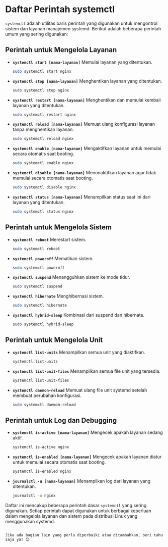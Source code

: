 # Daftar Perintah systemctl

`systemctl` adalah utilitas baris perintah yang digunakan untuk mengontrol sistem dan layanan manajemen systemd. Berikut adalah beberapa perintah umum yang sering digunakan:

## Perintah untuk Mengelola Layanan

- **`systemctl start [nama-layanan]`**
  Memulai layanan yang ditentukan.
  ```sh
  sudo systemctl start nginx
  ```

- **`systemctl stop [nama-layanan]`**
  Menghentikan layanan yang ditentukan.

  ```sh
  sudo systemctl stop nginx
  ```

- **`systemctl restart [nama-layanan]`**
  Menghentikan dan memulai kembali layanan yang ditentukan.

  ```sh
  sudo systemctl restart nginx
  ```

- **`systemctl reload [nama-layanan]`**
  Memuat ulang konfigurasi layanan tanpa menghentikan layanan.

  ```sh
  sudo systemctl reload nginx
  ```

- **`systemctl enable [nama-layanan]`**
  Mengaktifkan layanan untuk memulai secara otomatis saat booting.

  ```sh
  sudo systemctl enable nginx
  ```

- **`systemctl disable [nama-layanan]`**
  Menonaktifkan layanan agar tidak memulai secara otomatis saat booting.

  ```sh
  sudo systemctl disable nginx
  ```

- **`systemctl status [nama-layanan]`**
  Menampilkan status saat ini dari layanan yang ditentukan.
  ```sh
  sudo systemctl status nginx
  ```

## Perintah untuk Mengelola Sistem

- **`systemctl reboot`**
  Merestart sistem.

  ```sh
  sudo systemctl reboot
  ```

- **`systemctl poweroff`**
  Mematikan sistem.

  ```sh
  sudo systemctl poweroff
  ```

- **`systemctl suspend`**
  Menangguhkan sistem ke mode tidur.

  ```sh
  sudo systemctl suspend
  ```

- **`systemctl hibernate`**
  Menghibernasi sistem.

  ```sh
  sudo systemctl hibernate
  ```

- **`systemctl hybrid-sleep`**
  Kombinasi dari suspend dan hibernate.
  ```sh
  sudo systemctl hybrid-sleep
  ```

## Perintah untuk Mengelola Unit

- **`systemctl list-units`**
  Menampilkan semua unit yang diaktifkan.

  ```sh
  systemctl list-units
  ```

- **`systemctl list-unit-files`**
  Menampilkan semua file unit yang tersedia.

  ```sh
  systemctl list-unit-files
  ```

- **`systemctl daemon-reload`**
  Memuat ulang file unit systemd setelah membuat perubahan konfigurasi.
  ```sh
  sudo systemctl daemon-reload
  ```

## Perintah untuk Log dan Debugging

- **`systemctl is-active [nama-layanan]`**
  Mengecek apakah layanan sedang aktif.

  ```sh
  systemctl is-active nginx
  ```

- **`systemctl is-enabled [nama-layanan]`**
  Mengecek apakah layanan diatur untuk memulai secara otomatis saat booting.

  ```sh
  systemctl is-enabled nginx
  ```

- **`journalctl -u [nama-layanan]`**
  Menampilkan log dari layanan yang ditentukan.
  ```sh
  journalctl -u nginx
  ```

Daftar ini mencakup beberapa perintah dasar `systemctl` yang sering digunakan. Setiap perintah dapat digunakan untuk berbagai keperluan dalam mengelola layanan dan sistem pada distribusi Linux yang menggunakan systemd.

```

Jika ada bagian lain yang perlu diperbaiki atau ditambahkan, beri tahu saja ya! 😊
```
